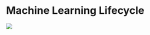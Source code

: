 # Machine Learning Lifecycle

<!-- TODO: Jeden Schritt markieren und auf mehrere Folien aufteilen -->

<a href="https://martinfowler.com/articles/cd4ml.html#ModelMonitoringAndObservability" target="_blank">
    <img src="/images/cd4ml-end-to-end.png" class="mt-4 h-9/10 rounded shadow" />
</a>

<!-- Machine Learning Workflow -->
<!-- Machine Learning Model Lifecycle -->
<!-- Continuous Delivery for Machine Learning -->

<!-- 
Darstellung der 3 Dimensionen `code`, `model` und `data`.

6. **Schritt**: Ergebnisse und Performance des Models mit Produktionsdaten überwachen

**Wichtig**: Das Trainieren eines Models ist kein einmaliger sondern ein **kontnuierlicher Prozess**.
Monitoring ist der letzte Schritt **einer** Iteration und liefert Daten auf deren Grundlage dann wieder neue Models erstellt werden.
-->
